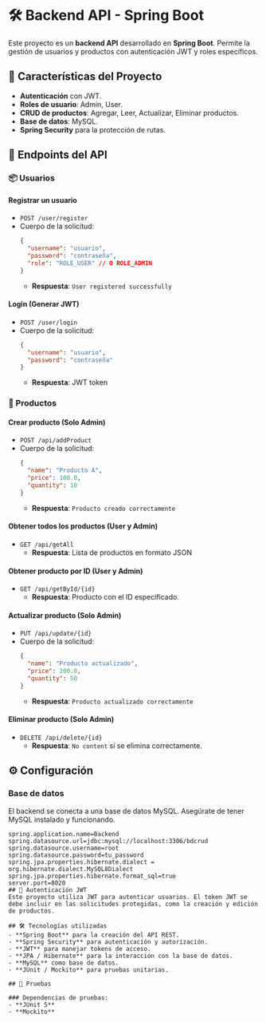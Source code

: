 # 🛠️ Backend API - Spring Boot

Este proyecto es un **backend API** desarrollado en **Spring Boot**. Permite la gestión de usuarios y productos con autenticación JWT y roles específicos.

## 🚀 Características del Proyecto

- **Autenticación** con JWT.
- **Roles de usuario**: Admin, User.
- **CRUD de productos**: Agregar, Leer, Actualizar, Eliminar productos.
- **Base de datos**: MySQL.
- **Spring Security** para la protección de rutas.

## 📝 Endpoints del API

### 📦 Usuarios

#### Registrar un usuario
- `POST /user/register`
- Cuerpo de la solicitud:
    ```json
    {
      "username": "usuario",
      "password": "contraseña",
      "role": "ROLE_USER" // O ROLE_ADMIN
    }
    ```
  - **Respuesta**: `User registered successfully`

#### Login (Generar JWT)
- `POST /user/login`
- Cuerpo de la solicitud:
    ```json
    {
      "username": "usuario",
      "password": "contraseña"
    }
    ```
  - **Respuesta**: JWT token

### 🛒 Productos

#### Crear producto (Solo Admin)
- `POST /api/addProduct`
- Cuerpo de la solicitud:
    ```json
    {
      "name": "Producto A",
      "price": 100.0,
      "quantity": 10
    }
    ```
  - **Respuesta**: `Producto creado correctamente`

#### Obtener todos los productos (User y Admin)
- `GET /api/getAll`
  - **Respuesta**: Lista de productos en formato JSON

#### Obtener producto por ID (User y Admin)
- `GET /api/getById/{id}`
  - **Respuesta**: Producto con el ID especificado.

#### Actualizar producto (Solo Admin)
- `PUT /api/update/{id}`
- Cuerpo de la solicitud:
    ```json
    {
      "name": "Producto actualizado",
      "price": 200.0,
      "quantity": 50
    }
    ```
  - **Respuesta**: `Producto actualizado correctamente`

#### Eliminar producto (Solo Admin)
- `DELETE /api/delete/{id}`
  - **Respuesta**: `No content` si se elimina correctamente.

## ⚙️ Configuración

### Base de datos
El backend se conecta a una base de datos MySQL. Asegúrate de tener MySQL instalado y funcionando.

```properties
spring.application.name=Backend
spring.datasource.url=jdbc:mysql://localhost:3306/bdcrud
spring.datasource.username=root
spring.datasource.password=tu_password
spring.jpa.properties.hibernate.dialect = org.hibernate.dialect.MySQL8Dialect
spring.jpa.properties.hibernate.format_sql=true
server.port=8020
## 🔑 Autenticación JWT
Este proyecto utiliza JWT para autenticar usuarios. El token JWT se debe incluir en las solicitudes protegidas, como la creación y edición de productos.

## 🛠️ Tecnologías utilizadas
- **Spring Boot** para la creación del API REST.
- **Spring Security** para autenticación y autorización.
- **JWT** para manejar tokens de acceso.
- **JPA / Hibernate** para la interacción con la base de datos.
- **MySQL** como base de datos.
- **JUnit / Mockito** para pruebas unitarias.

## 🚀 Pruebas

### Dependencias de pruebas:
- **JUnit 5**
- **Mockito**

